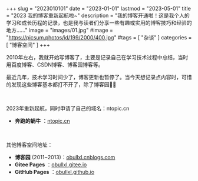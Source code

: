 +++
slug = "2023010101"
date = "2023-01-01"
lastmod = "2023-05-01"
title = "2023 我的博客重新起航啦~"
description = "我的博客开通啦！这是我个人的学习和成长历程的记录，也是我与读者们分享一些有趣或实用的博客技巧和经验的地方……"
image = "images/01.jpg"
#image = "https://picsum.photos/id/199/2000/400.jpg"
#tags = [ "杂谈" ]
categories = [ "博客空间" ]
+++

2010年左右，我就开始写博客了，主要是记录自己在学习技术过程中总结，当时用百度博客、CSDN博客、博客园博客等。

最近几年，技术学习时间少了，博客更新也暂停了。当今天想记录点内容时，可惜的发现这些博客基本都打不开了，除了博客园👍🏻

<br/>

2023年重新起航，同时申请了自己的域名：ntopic.cn

- **奔跑的蜗牛** ：[ntopic.cn](https://ntopic.cn)

<br/>

其他博客空间地址：

- **博客园** (2011~2013)：[obullxl.cnblogs.com](https://obullxl.cnblogs.com)
- **Gitee Pages** ：[obullxl.gitee.io](https://obullxl.gitee.io)
- **GitHub Pages** ：[obullxl.github.io](https://obullxl.github.io)
